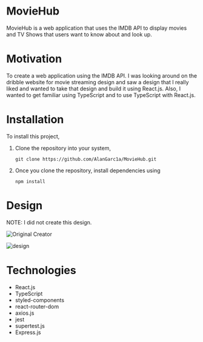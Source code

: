 # MovieHub

MovieHub is a web application that uses the IMDB API to display movies and TV Shows that users want to know about and look up.

# Motivation

To create a web application using the IMDB API. I was looking around on the dribble website for movie streaming design and saw a design that I really liked and wanted to take that design and build it using React.js. Also, I wanted to get familiar using TypeScript and to use TypeScript with React.js.

# Installation

To install this project,

1. Clone the repository into your system,

   ```
   git clone https://github.com/AlanGarc1a/MovieHub.git
   ```

2. Once you clone the repository, install dependencies using

   ```
   npm install
   ```

# Design

NOTE: I did not create this design.

![Original Creator](https://dribbble.com/shots/2403683--Exploration-Movie-Streaming)

![design](https://user-images.githubusercontent.com/32556354/160254447-7572d6d7-e3b8-42f7-b037-cb058f5e7ef2.png)

# Technologies

- React.js
- TypeScript
- styled-components
- react-router-dom
- axios.js
- jest
- supertest.js
- Express.js
